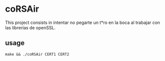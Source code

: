 # coRSAir
This project consists in intentar no pegarte un t*ro en la boca al trabajar con las librerías de openSSL.
## usage
```
make && ./coRSAir CERT1 CERT2
```
